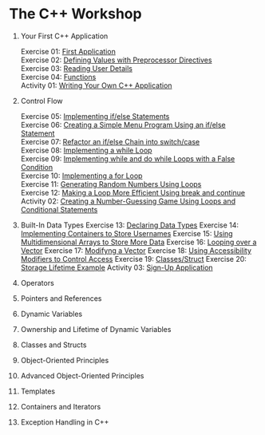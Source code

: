 # The C++ Workshop                  

1. Your First C++ Application                           

    Exercise 01: [First Application](Exercise01/firstApplication.cpp)                                
    Exercise 02: [Defining Values with Preprocessor Directives](Exercise02/main.cpp)                    
    Exercise 03: [Reading User Details](Exercise03/main.cpp)                        
    Exercise 04: [Functions](Exercise04/main.cpp)                     
    Activity 01: [Writing Your Own C++ Application](Activity01/main.cpp)                          

2. Control Flow                           

    Exercise 05: [Implementing if/else Statements](Exercise05/main.cpp)                
    Exercise 06: [Creating a Simple Menu Program Using an if/else Statement](Exercise06/main.cpp)                 
    Exercise 07: [Refactor an if/else Chain into switch/case](Exercise07/main.cpp)               
    Exercise 08: [Implementing a while Loop](Exercise08/main.cpp)               
    Exercise 09: [Implementing while and do while Loops with a False Condition](Exercise09/main.cpp)                
    Exercise 10: [Implementing a for Loop](Exercise10/main.cpp)               
    Exercise 11: [Generating Random Numbers Using Loops](Exercise11/main.cpp)             
    Exercise 12: [Making a Loop More Efficient Using break and continue](Exercise12/main.cpp)              
    Activity 02: [Creating a Number-Guessing Game Using Loops and Conditional Statements](Activity02/main.cpp)           

3. Built-In Data Types
    Exercise 13: [Declaring Data Types](Exercise13/main.cpp)
    Exercise 14: [Implementing Containers to Store Usernames](Exercise14/main.cpp)
    Exercise 15: [Using Multidimensional Arrays to Store More Data](Exercise15/main.cpp)
    Exercise 16: [Looping over a Vector](Exercise16/main.cpp)
    Exercise 17: [Modifyng a Vector](Exercise17/main.cpp)
    Exercise 18: [Using Accessibility Modifiers to Control Access](Exercise18/main.cpp)
    Exercise 19: [Classes/Struct](Exercise19/main.cpp)
    Exercise 20: [Storage Lifetime Example](Exercise20/main.cpp)
    Activity 03: [Sign-Up Application](Activity03/main.cpp)

4. Operators                 

5. Pointers and References                     

6. Dynamic Variables                        

7. Ownership and Lifetime of Dynamic Variables                     

8. Classes and Structs                   

9. Object-Oriented Principles                          

10. Advanced Object-Oriented Principles                         

11. Templates                          

12. Containers and Iterators                          

13. Exception Handling in C++                     
